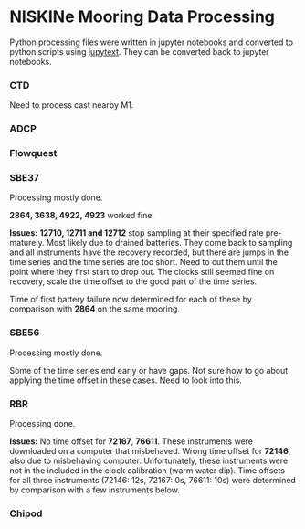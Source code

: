 NISKINe Mooring Data Processing
===============================

Python processing files were written in jupyter notebooks and converted to python scripts using [jupytext](https://jupytext.readthedocs.io/en/latest/). They can be converted back to jupyter notebooks.

### CTD
Need to process cast nearby M1.


### ADCP


### Flowquest


### SBE37
Processing mostly done.

**2864, 3638, 4922, 4923** worked fine.

**Issues:** **12710, 12711 and 12712** stop sampling at their specified rate pre-maturely. Most likely due to drained batteries. They come back to sampling and all instruments have the recovery recorded, but there are jumps in the time series and the time series are too short. Need to cut them until the point where they first start to drop out. The clocks still seemed fine on recovery, scale the time offset to the good part of the time series.

Time of first battery failure now determined for each of these by comparison with **2864** on the same mooring.


### SBE56
Processing mostly done.

Some of the time series end early or have gaps. Not sure how to go about applying the time offset in these cases. Need to look into this.


### RBR
Processing done.

**Issues:** No time offset for **72167**, **76611**. These instruments were downloaded on a computer that misbehaved. Wrong time offset for **72146**, also due to misbehaving computer. Unfortunately, these instruments were not in the included in the clock calibration (warm water dip).
Time offsets for all three instruments (72146: 12s, 72167: 0s, 76611: 10s) were determined by comparison with a few instruments below.


### Chipod
